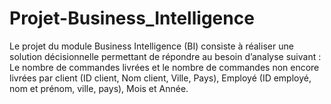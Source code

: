 # Projet-Business_Intelligence
Le projet du module Business Intelligence (BI) consiste à réaliser une solution décisionnelle permettant de répondre au besoin d’analyse suivant : Le nombre de commandes livrées et le nombre de commandes non encore livrées par client (ID client, Nom client, Ville, Pays), Employé (ID employé, nom et prénom, ville, pays), Mois et Année.
